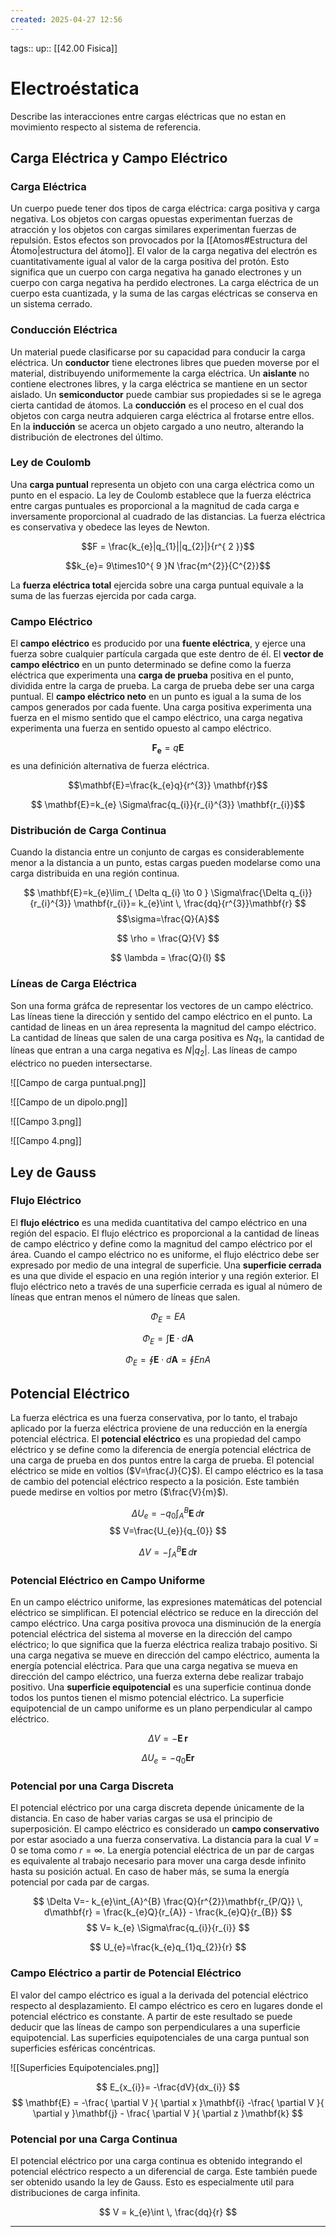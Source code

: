 ```yaml
---
created: 2025-04-27 12:56
---
```

tags:: 
up:: [[42.00 Fisica]]
# Electroéstatica
Describe las interacciones entre cargas eléctricas que no estan en movimiento respecto al sistema de referencia.

## Carga Eléctrica y Campo Eléctrico
### Carga Eléctrica
Un cuerpo puede tener dos tipos de carga eléctrica: carga positiva y carga negativa. Los objetos con cargas opuestas experimentan fuerzas de atracción y los objetos con cargas similares experimentan fuerzas de repulsión. Estos efectos son provocados por la [[Atomos#Estructura del Átomo|estructura del átomo]]. El valor de la carga negativa del electrón es cuantitativamente igual al valor de la carga positiva del protón. Esto significa que un cuerpo con carga negativa ha ganado electrones y un cuerpo con carga negativa ha perdido electrones. La carga eléctrica de un cuerpo esta cuantizada, y la suma de las cargas eléctricas se conserva en un sistema cerrado.

### Conducción Eléctrica
Un material puede clasificarse por su capacidad para conducir la carga eléctrica. Un **conductor** tiene electrones libres que pueden moverse por el material, distribuyendo uniformemente la carga eléctrica. Un **aislante** no contiene electrones libres, y la carga eléctrica se mantiene en un sector aislado. Un **semiconductor** puede cambiar sus propiedades si se le agrega cierta cantidad de átomos. La **conducción** es el proceso en el cual dos objetos con carga neutra adquieren carga eléctrica al frotarse entre ellos. En la **inducción** se acerca un objeto cargado a uno neutro, alterando la distribución de electrones del último.

### Ley de Coulomb
Una **carga puntual** representa un objeto con una carga eléctrica como un punto en el espacio. La ley de Coulomb establece que la fuerza eléctrica entre cargas puntuales es proporcional a la magnitud de cada carga e inversamente proporcional al cuadrado de las distancias. La fuerza eléctrica es conservativa y obedece las leyes de Newton. 

$$F = \frac{k_{e}|q_{1}||q_{2}|}{r^{ 2 }}$$

$$k_{e}= 9\times10^{ 9 }N \frac{m^{2}}{C^{2}}$$

La **fuerza eléctrica total** ejercida sobre una carga puntual equivale a la suma de las fuerzas ejercida por cada carga.

### Campo Eléctrico
El **campo eléctrico** es producido por una **fuente eléctrica**, y ejerce una fuerza sobre cualquier partícula cargada que este dentro de él. El **vector de campo eléctrico** en un punto determinado se define como la fuerza eléctrica que experimenta una **carga de prueba** positiva en el punto, dividida entre la carga de prueba. La carga de prueba debe ser una carga puntual. El **campo eléctrico neto** en un punto es igual a la suma de los campos generados por cada fuente. Una carga positiva experimenta una fuerza en el mismo sentido que el campo eléctrico, una carga negativa experimenta una fuerza en sentido opuesto al campo eléctrico.

$$\mathbf{F_{e}} = q \mathbf{E}$$
es una definición alternativa de fuerza eléctrica.

$$\mathbf{E}=\frac{k_{e}q}{r^{3}} \mathbf{r}$$

$$ \mathbf{E}=k_{e} \Sigma\frac{q_{i}}{r_{i}^{3}} \mathbf{r_{i}}$$

### Distribución de Carga Continua
Cuando la distancia entre un conjunto de cargas es considerablemente menor a la distancia a un punto, estas cargas pueden modelarse como una carga distribuida en una región continua.

$$ \mathbf{E}=k_{e}\lim_{ \Delta q_{i} \to 0 }  \Sigma\frac{\Delta q_{i}}{r_{i}^{3}} \mathbf{r_{i}}= k_{e}\int  \, \frac{dq}{r^{3}}\mathbf{r} $$
$$\sigma=\frac{Q}{A}$$

$$
\rho = \frac{Q}{V}
$$

$$
\lambda = \frac{Q}{l}
$$

### Líneas de Carga Eléctrica
Son una forma gráfca de representar los vectores de un campo eléctrico. Las líneas tiene la dirección y sentido del campo eléctrico en el punto. La cantidad de lineas en un área representa la magnitud del campo eléctrico. La cantidad de líneas que salen de una carga positiva es $Nq_{1}$, la cantidad de líneas que entran a una carga negativa es $N|q_{2}|$. Las líneas de campo eléctrico no pueden intersectarse.

![[Campo de carga puntual.png]]

![[Campo de un dipolo.png]]

![[Campo 3.png]]

![[Campo 4.png]]

## Ley de Gauss
### Flujo Eléctrico
El **flujo eléctrico** es una medida cuantitativa del campo eléctrico en una región del espacio. El flujo eléctrico es proporcional a la cantidad de líneas de campo eléctrico y define como la magnitud del campo eléctrico por el área. Cuando el campo eléctrico no es uniforme, el flujo eléctrico debe ser expresado por medio de una integral de superficie. Una **superficie cerrada** es una que divide el espacio en una región interior y una región exterior. El flujo eléctrico neto a través de una superficie cerrada es igual al número de líneas que entran menos el número de líneas que salen.

$$
\Phi_{E}=EA
$$

$$
\Phi_{E}=\int \mathbf{E} \cdot d \mathbf{A} 
$$

$$
\Phi _{E} = \oint \mathbf{E} \cdot d\mathbf{A} = \oint EnA
$$



## Potencial Eléctrico
La fuerza eléctrica es una fuerza conservativa, por lo tanto, el trabajo aplicado por la fuerza eléctrica proviene de una reducción en la energía potencial eléctrica. El **potencial eléctrico** es una propiedad del campo eléctrico y se define como la diferencia de energía potencial eléctrica de una carga de prueba en dos puntos entre la carga de prueba. El potencial eléctrico se mide en voltios ($V=\frac{J}{C}$). El campo eléctrico es la tasa de cambio del potencial eléctrico respecto a la posición. Este también puede medirse en voltios por metro ($\frac{V}{m}$).

$$
\Delta U_{e}=-q_{0} \int_{A}^{B} \mathbf{E} \, d\mathbf{r} 
$$
$$
V=\frac{U_{e}}{q_{0}}
$$

$$
\Delta V = -\int_{A}^{B} \mathbf{E} \, d\mathbf{r} 
$$

### Potencial Eléctrico en Campo Uniforme
En un campo eléctrico uniforme, las expresiones matemáticas del potencial eléctrico se simplifican. El potencial eléctrico se reduce en la dirección del campo eléctrico. Una carga positiva provoca una disminución de la energía potencial eléctrica del sistema al moverse en la dirección del campo eléctrico; lo que significa que la fuerza eléctrica realiza trabajo positivo. Si una carga negativa se mueve en dirección del campo eléctrico, aumenta la energía potencial eléctrica. Para que una carga negativa se mueva en dirección del campo eléctrico, una fuerza externa debe realizar trabajo positivo. Una **superficie equipotencial** es una superficie continua donde todos los puntos tienen el mismo potencial eléctrico. La superficie equipotencial de un campo uniforme es un plano perpendicular al campo eléctrico.

$$
\Delta V = - \mathbf{E} \, \mathbf{r} 
$$

$$
\Delta U_{e} = -q_{0} \mathbf{E} \mathbf{r}
$$

### Potencial por una Carga Discreta
El potencial eléctrico por una carga discreta depende únicamente de la distancia. En caso de haber varias cargas se usa el principio de superposición. El campo eléctrico es considerado un **campo conservativo** por estar asociado a una fuerza conservativa. La distancia para la cual $V= 0$ se toma como $r= \infty$. La energía potencial eléctrica de un par de cargas es equivalente al trabajo necesario para mover una carga desde infinito hasta su posición actual. En caso de haber más, se suma la energía potencial por cada par de cargas.

$$
\Delta V=- k_{e}\int_{A}^{B} \frac{Q}{r^{2}}\mathbf{r_{P/Q}} \, d\mathbf{r} = \frac{k_{e}Q}{r_{A}} - \frac{k_{e}Q}{r_{B}}
$$
$$
V= k_{e} \Sigma\frac{q_{i}}{r_{i}}
$$

$$
U_{e}=\frac{k_{e}q_{1}q_{2}}{r}
$$

### Campo Eléctrico a partir de Potencial Eléctrico
El valor del campo eléctrico es igual a la derivada del potencial eléctrico respecto al desplazamiento. El campo eléctrico es cero en lugares donde el potencial eléctrico es constante. A partir de este resultado se puede deducir que las líneas de campo son perpendiculares a una superficie equipotencial. Las superficies equipotenciales de una carga puntual son superficies esféricas concéntricas.

![[Superficies Equipotenciales.png]]

$$
E_{x_{i}}= -\frac{dV}{dx_{i}}
$$
$$
\mathbf{E} = -\frac{ \partial V }{ \partial x }\mathbf{i} -\frac{ \partial V }{ \partial y }\mathbf{j} - \frac{ \partial V }{ \partial z }\mathbf{k} 
$$
### Potencial por una Carga Continua
El potencial eléctrico por una carga continua es obtenido integrando el potencial eléctrico respecto a un diferencial de carga. Este también puede ser obtenido usando la ley de Gauss. Esto es especialmente util para distribuciones de carga infinita.

$$
V = k_{e}\int  \, \frac{dq}{r} 
$$
___
